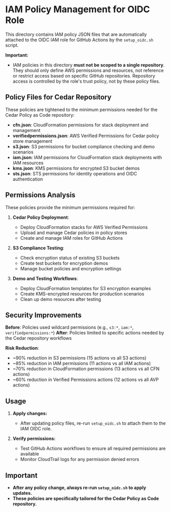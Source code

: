 # IAM Policy Management for OIDC Role

This directory contains IAM policy JSON files that are automatically attached to the OIDC IAM role for GitHub Actions by the `setup_oidc.sh` script.

**Important:**
- IAM policies in this directory **must not be scoped to a single repository**. They should only define AWS permissions and resources, not reference or restrict access based on specific GitHub repositories. Repository access is controlled by the role's trust policy, not by these policy files.

## Policy Files for Cedar Repository

These policies are tightened to the minimum permissions needed for the Cedar Policy as Code repository:

- **cfn.json**: CloudFormation permissions for stack deployment and management
- **verifiedpermissions.json**: AWS Verified Permissions for Cedar policy store management  
- **s3.json**: S3 permissions for bucket compliance checking and demo scenarios
- **iam.json**: IAM permissions for CloudFormation stack deployments with IAM resources
- **kms.json**: KMS permissions for encrypted S3 bucket demos
- **sts.json**: STS permissions for identity operations and OIDC authentication

## Permissions Analysis

These policies provide the minimum permissions required for:

1. **Cedar Policy Deployment**:
   - Deploy CloudFormation stacks for AWS Verified Permissions
   - Upload and manage Cedar policies in policy stores
   - Create and manage IAM roles for GitHub Actions

2. **S3 Compliance Testing**:
   - Check encryption status of existing S3 buckets
   - Create test buckets for encryption demos
   - Manage bucket policies and encryption settings

3. **Demo and Testing Workflows**:
   - Deploy CloudFormation templates for S3 encryption examples
   - Create KMS-encrypted resources for production scenarios
   - Clean up demo resources after testing

## Security Improvements

**Before**: Policies used wildcard permissions (e.g., `s3:*`, `iam:*`, `verifiedpermissions:*`)
**After**: Policies limited to specific actions needed by the Cedar repository workflows

**Risk Reduction**:
- ~90% reduction in S3 permissions (15 actions vs all S3 actions)
- ~85% reduction in IAM permissions (11 actions vs all IAM actions)  
- ~70% reduction in CloudFormation permissions (13 actions vs all CFN actions)
- ~60% reduction in Verified Permissions actions (12 actions vs all AVP actions)

## Usage

1. **Apply changes:**
   - After updating policy files, re-run `setup_oidc.sh` to attach them to the IAM OIDC role.

2. **Verify permissions:**
   - Test GitHub Actions workflows to ensure all required permissions are available
   - Monitor CloudTrail logs for any permission denied errors

## Important
- **After any policy change, always re-run `setup_oidc.sh` to apply updates.**
- **These policies are specifically tailored for the Cedar Policy as Code repository.**
